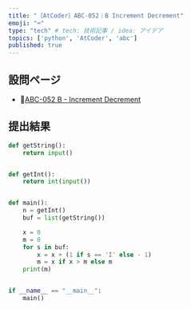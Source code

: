 ```yaml
---
title: "［AtCoder］ABC-052｜B Increment Decrement"
emoji: "⌨️"
type: "tech" # tech: 技術記事 / idea: アイデア
topics: ['python', 'AtCoder', 'abc']
published: true
---
```


## 設問ページ

- 🔗[ABC-052 B - Increment Decrement](https://atcoder.jp/contests/abc052/tasks/abc052_b)

## 提出結果

```python
def getString():
    return input()


def getInt():
    return int(input())


def main():
    n = getInt()
    buf = list(getString())

    x = 0
    m = 0
    for s in buf:
        x = x + (1 if s == 'I' else - 1)
        m = x if x > m else m
    print(m)


if __name__ == "__main__":
    main()
```
